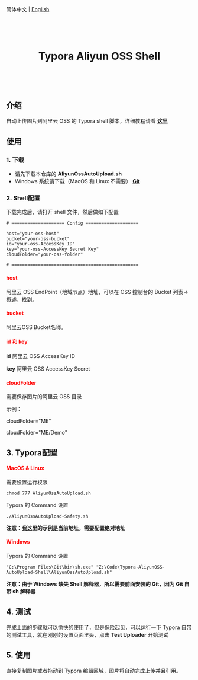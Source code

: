 简体中文 | [English](./README-EN.md)

<h1 align="center" style="margin-top:100px;margin-bottom:100px">Typora Aliyun OSS Shell</h1>


## 介绍

自动上传图片到阿里云 OSS 的 Typora shell 脚本，详细教程请看 [**这里**](https://lingmin.me/2020/05/08/TyporaAutoUploadShell/)



## 使用

### 1. 下载

* 请先下载本仓库的 **AliyunOssAutoUpload.sh**
* Windows 系统请下载（MacOS 和 Linux 不需要） [**Git**](https://git-scm.com/downloads)



### 2. Shell配置

下载完成后，请打开 shell 文件，然后做如下配置

```shell
# ==================== Config ====================

host="your-oss-host"
bucket="your-oss-bucket"
id="your-oss-AccessKey ID"
key="your-oss-AccessKey Secret Key"
cloudFolder="your-oss-folder"

# ================================================
```
<h4 style="color:red;">host</h4>

阿里云 OSS EndPoint（地域节点）地址，可以在 OSS 控制台的 Bucket 列表->概述，找到。

<h4 style="color:red;">bucket</h4>

阿里云OSS Bucket名称。

<h4 style="color:red;">id 和 key</h4>

**id** 阿里云 OSS AccessKey ID

**key** 阿里云 OSS AccessKey Secret


<h4 style="color:red;">cloudFolder</h4>

需要保存图片的阿里云 OSS 目录


示例：

cloudFolder="ME"

cloudFolder="ME/Demo"



## 3. Typora配置

<h4 style="color:red;">MacOS & Linux</h4>


需要设置运行权限

```shell
chmod 777 AliyunOssAutoUpload.sh
```

Typora 的 Command 设置

```shell
./AliyunOssAutoUpload-Safety.sh
```

**注意：我这里的示例是当前地址，需要配置绝对地址**



<h4 style="color:red;">Windows</h4>


Typora 的 Command 设置

```shell
"C:\Program Files\Git\bin\sh.exe" "Z:\Code\Typora-AliyunOSS-AutoUpload-Shell\AliyunOssAutoUpload.sh"
```

**注意：由于 Windows 缺失 Shell 解释器，所以需要前面安装的 Git，因为 Git 自带 sh 解释器**



## 4. 测试

完成上面的步骤就可以愉快的使用了，但是保险起见，可以运行一下 Typora 自带的测试工具，就在刚刚的设置页面里头，点击 **Test Uploader** 开始测试



## 5. 使用

直接复制图片或者拖动到 Typora 编辑区域，图片将自动完成上传并且引用。